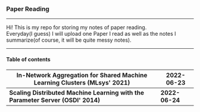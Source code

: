 ### Paper Reading   
---
Hi! This is my repo for storing my notes of paper reading.  
Everyday(I guess) I will upload one Paper I read as well as the notes I summarize(of course, it will be quite messy notes). 

---

#### Table of contents

| In-Network Aggregation for Shared Machine Learning Clusters (MLsys' 2021) | 2022-06-23     |
| ------------------------------------------------------------ | -------------- |
| **Scaling Distributed Machine Learning with the Parameter Server (OSDI' 2014)** | **2022-06-24** |



